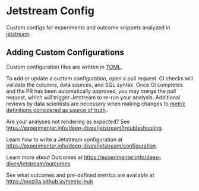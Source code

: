# Jetstream Config

Custom configs for experiments and outcome snippets
analyzed in [jetstream](https://github.com/mozilla/jetstream).

## Adding Custom Configurations

Custom configuration files are written in [TOML](https://toml.io/en/).

To add or update a custom configuration, open a pull request.
CI checks will validate the columns, data sources, and SQL syntax.
Once CI completes and the PR has been automatically approved, you may merge the pull request, which will trigger Jetstream to re-run your analysis.
Additional reviews by data scientists are necessary when making changes to [metric definitions considered as source of truth](https://github.com/mozilla/metric-hub/tree/main/definitions).

Are your analyses not rendering as expected? See https://experimenter.info/deep-dives/jetstream/troubleshooting.

Learn how to write a Jetstream configuration at <https://experimenter.info/deep-dives/jetstream/configuration>.

Learn more about Outcomes at <https://experimenter.info/deep-dives/jetstream/outcomes>.

See what outcomes and pre-defined metrics are available at https://mozilla.github.io/metric-hub
